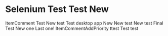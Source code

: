 # Selenium Test  Test New 
ItemComment Test New test 
Test desktop app New New test New test Final Test New one
Last one! ItemCommentAddPriority
ttest Test 
test
